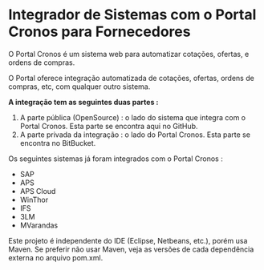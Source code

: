# Integrador de Sistemas com o Portal Cronos para Fornecedores

O Portal Cronos é um sistema web para automatizar cotações, ofertas, e ordens de compras.

O Portal oferece integração automatizada de cotações, ofertas, ordens de compras, etc, com qualquer outro sistema.

__A integração tem as seguintes duas partes :__

1. A parte pública (OpenSource)  : o lado do sistema que integra com o Portal  Cronos. 
   Esta parte se encontra aqui no GitHub.
2. A parte privada da integração : o lado do Portal Cronos.
   Esta parte se encontra no BitBucket.
   
Os seguintes sistemas já foram integrados com o Portal Cronos : 
* SAP	     
* APS	     
* APS Cloud	     
* WinThor   
* IFS       
* 3LM       
* MVarandas

Este projeto é independente do IDE (Eclipse, Netbeans, etc.), porém usa Maven. 
Se preferir não usar Maven, veja as versões de cada dependência externa no arquivo pom.xml.
 